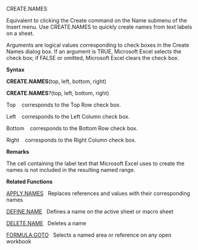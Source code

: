 CREATE.NAMES

Equivalent to clicking the Create command on the Name submenu of the
Insert menu. Use CREATE.NAMES to quickly create names from text labels
on a sheet.

Arguments are logical values corresponding to check boxes in the Create
Names dialog box. If an argument is TRUE, Microsoft Excel selects the
check box; if FALSE or omitted, Microsoft Excel clears the check box.

**Syntax**

**CREATE.NAMES**(top, left, bottom, right)

**CREATE.NAMES**?(top, left, bottom, right)

Top    corresponds to the Top Row check box.

Left    corresponds to the Left Column check box.

Bottom    corresponds to the Bottom Row check box.

Right    corresponds to the Right Column check box.

**Remarks**

The cell containing the label text that Microsoft Excel uses to create
the names is not included in the resulting named range.

**Related Functions**

[APPLY.NAMES](APPLY.NAMES.md)   Replaces references and values with their corresponding
names

[DEFINE.NAME](DEFINE.NAME.md)   Defines a name on the active sheet or macro sheet

[DELETE.NAME](DELETE.NAME.md)   Deletes a name

[FORMULA.GOTO](FORMULA.GOTO.md)   Selects a named area or reference on any open workbook


